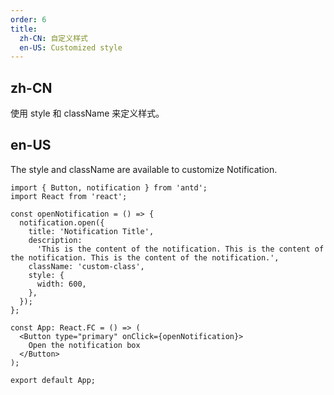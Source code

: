 ```yaml
---
order: 6
title:
  zh-CN: 自定义样式
  en-US: Customized style
---
```


## zh-CN

使用 style 和 className 来定义样式。

## en-US

The style and className are available to customize Notification.

```tsx
import { Button, notification } from 'antd';
import React from 'react';

const openNotification = () => {
  notification.open({
    title: 'Notification Title',
    description:
      'This is the content of the notification. This is the content of the notification. This is the content of the notification.',
    className: 'custom-class',
    style: {
      width: 600,
    },
  });
};

const App: React.FC = () => (
  <Button type="primary" onClick={openNotification}>
    Open the notification box
  </Button>
);

export default App;
```
